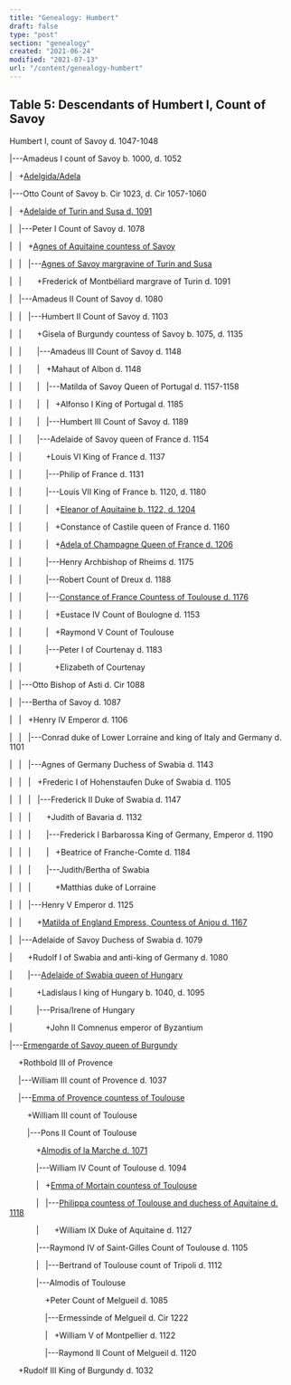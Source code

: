 ```yaml
---
title: "Genealogy: Humbert"
draft: false
type: "post"
section: "genealogy"
created: "2021-06-24"
modified: "2021-07-13"
url: "/content/genealogy-humbert"
---
```

## Table 5: Descendants of Humbert I, Count of Savoy


Humbert I, count of Savoy d. 1047-1048  

|---Amadeus I count of Savoy b. 1000, d. 1052  

|   +[Adelgida/Adela](/woman/25331.html)  

|---Otto Count of Savoy b. Cir 1023, d. Cir 1057-1060  

|   +[Adelaide of Turin and Susa d. 1091](/woman/105.html)  

|   |---Peter I Count of Savoy d. 1078  

|   |   +[Agnes of Aquitaine countess of Savoy](/woman/25340.html)  

|   |   |---[Agnes of Savoy margravine of Turin and Susa](/woman/25350.html)  

|   |       +Frederick of Montbéliard margrave of Turin d. 1091  

|   |---Amadeus II Count of Savoy d. 1080  

|   |   |---Humbert II Count of Savoy d. 1103  

|   |       +Gisela of Burgundy countess of Savoy b. 1075, d. 1135  

|   |       |---Amadeus III Count of Savoy d. 1148  

|   |       |   +Mahaut of Albon d. 1148  

|   |       |   |---Matilda of Savoy Queen of Portugal d. 1157-1158  

|   |       |   |   +Alfonso I King of Portugal d. 1185  

|   |       |   |---Humbert III Count of Savoy d. 1189  

|   |       |---Adelaide of Savoy queen of France d. 1154  

|   |           +Louis VI King of France d. 1137  

|   |           |---Philip of France d. 1131  

|   |           |---Louis VII King of France b. 1120, d. 1180  

|   |           |   +[Eleanor of Aquitaine b. 1122, d. 1204](/woman/24.html)  

|   |           |   +Constance of Castile queen of France d. 1160  

|   |           |   +[Adela of Champagne Queen of France d. 1206](/woman/32.html)  

|   |           |---Henry Archbishop of Rheims d. 1175  

|   |           |---Robert Count of Dreux d. 1188  

|   |           |---[Constance of France Countess of Toulouse d. 1176](/woman/3.html)  

|   |           |   +Eustace IV Count of Boulogne d. 1153  

|   |           |   +Raymond V Count of Toulouse   

|   |           |---Peter I of Courtenay d. 1183  

|   |               +Elizabeth of Courtenay   

|   |---Otto Bishop of Asti d. Cir 1088  

|   |---Bertha of Savoy d. 1087  

|   |   +Henry IV Emperor d. 1106  

|   |   |---Conrad duke of Lower Lorraine and king of Italy and Germany d. 1101  

|   |   |---Agnes of Germany Duchess of Swabia d. 1143  

|   |   |   +Frederic I of Hohenstaufen Duke of Swabia d. 1105  

|   |   |   |---Frederick II Duke of Swabia d. 1147  

|   |   |       +Judith of Bavaria d. 1132  

|   |   |       |---Frederick I Barbarossa King of Germany, Emperor d. 1190  

|   |   |       |   +Beatrice of Franche-Comte d. 1184  

|   |   |       |---Judith/Bertha of Swabia   

|   |   |           +Matthias duke of Lorraine   

|   |   |---Henry V Emperor d. 1125  

|   |       +[Matilda of England Empress, Countess of Anjou d. 1167](/woman/27.html)  

|   |---Adelaide of Savoy Duchess of Swabia d. 1079  

|       +Rudolf I of Swabia and anti-king of Germany d. 1080  

|       |---[Adelaide of Swabia queen of Hungary](/woman/152.html)  

|           +Ladislaus I king of Hungary b. 1040, d. 1095  

|           |---Prisa/Irene of Hungary   

|               +John II Comnenus emperor of Byzantium   

|---[Ermengarde of Savoy queen of Burgundy](/woman/25311.html)  

    +Rothbold III of Provence   

    |---William III count of Provence d. 1037  

    |---[Emma of Provence countess of Toulouse](/woman/25809.html)  

        +William III count of Toulouse   

        |---Pons II Count of Toulouse   

            +[Almodis of la Marche d. 1071](/woman/25529.html)  

            |---William IV Count of Toulouse d. 1094  

            |   +[Emma of Mortain countess of Toulouse](/woman/25740.html)  

            |   |---[Philippa countess of Toulouse and duchess of Aquitaine d. 1118](/woman/25734.html)  

            |       +William IX Duke of Aquitaine d. 1127  

            |---Raymond IV of Saint-Gilles Count of Toulouse d. 1105  

            |   |---Bertrand of Toulouse count of Tripoli d. 1112  

            |---Almodis of Toulouse   

                +Peter Count of Melgueil d. 1085  

                |---Ermessinde of Melgueil d. Cir 1222  

                |   +William V of Montpellier d. 1122  

                |---Raymond II Count of Melgueil d. 1120  

    +Rudolf III King of Burgundy d. 1032  




